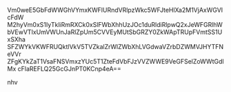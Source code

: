 Vm0weE5GbFdWWGhVYmxKWFlURndVRlpzWkc5WFJteHlXa2M1VjAxWGVIcFdW
M2hyVm0xS1IyTkliRmRXCk0xSlFWbXhhUzJOc1duRldiRlpwQ2xJeWFGRlhW
bVEwVTIxUmVWUnJaRlZpUm5CVVEyMUtSbGRZY0ZkWApTRUpFVmtSS1UxSXha
SFZWYkVKWFRUQktlVkV5TVZkalZrWlZWbXhLVGdwaVZrbDZWMVJHYTFNeVVr
ZFgKYkZaT1VsaFNSVmxzYUc5T1ZteFdVbFJzVVZWWE9VeGFSelZoWWtGdlMx
cFlaREFLQ25GcGJnPT0KCnp4eA==

nhv